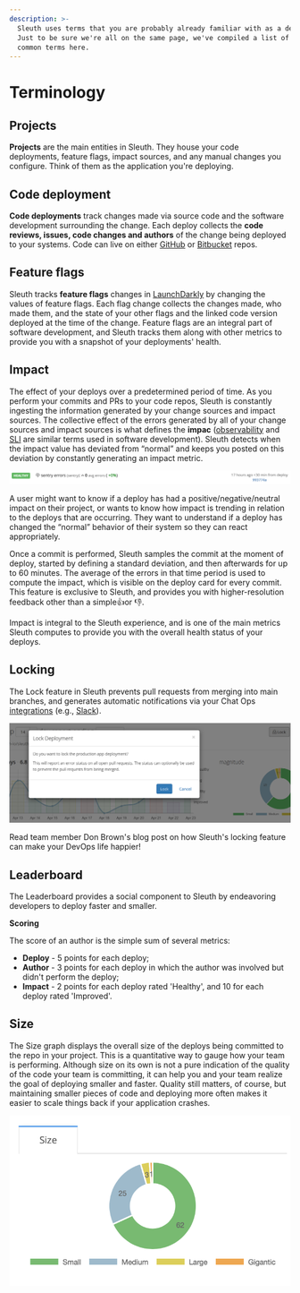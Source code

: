 ```yaml
---
description: >-
  Sleuth uses terms that you are probably already familiar with as a developer.
  Just to be sure we're all on the same page, we've compiled a list of some
  common terms here.
---
```


# Terminology

## Projects

**Projects** are the main entities in Sleuth. They house your code deployments, feature flags, impact sources, and any manual changes you configure. Think of them as the application you're deploying.  

## Code deployment

**Code deployments** track changes made via source code and the software development surrounding the change. Each deploy collects the **code reviews, issues, code changes and authors** of the change being deployed to your systems. Code can live on either [GitHub](integrations/github.md) or [Bitbucket](integrations/bitbucket.md) repos. 

## Feature flags

Sleuth tracks **feature flags** changes in [LaunchDarkly](integrations/launchdarkly.md) by changing the values of feature flags. Each flag change collects the changes made, who made them, and the state of your other flags and the linked code version deployed at the time of the change. Feature flags are an integral part of software development, and Sleuth tracks them along with other metrics to provide you with a snapshot of your deployments' health. 

## Impact

The effect of your deploys over a predetermined period of time. As you perform your commits and PRs to your code repos, Sleuth is constantly ingesting the information generated by your change sources and impact sources. The collective effect of the errors generated by all of your change sources and impact sources is what defines the **impac** \([observability](https://en.wikipedia.org/wiki/Observability) and [SLI](https://en.wikipedia.org/wiki/Service_level_indicator) are similar terms used in software development\). Sleuth detects when the impact value has deviated from “normal” and keeps you posted on this deviation by constantly generating an impact metric. 

![](.gitbook/assets/impact-banner.png)

A user might want to know if a deploy has had a positive/negative/neutral impact on their project, or wants to know how impact is trending in relation to the deploys that are occurring. They want to understand if a deploy has changed the “normal” behavior of their system so they can react appropriately.

Once a commit is performed, Sleuth samples the commit at the moment of deploy, started by defining a standard deviation, and then afterwards for up to 60 minutes. The average of the errors in that time period is used to compute the impact, which is visible on the deploy card for every commit. This feature is exclusive to Sleuth, and provides you with higher-resolution feedback other than a simple👍or 👎. 

Impact is integral to the Sleuth experience, and is one of the main metrics Sleuth computes to provide you with the overall health status of your deploys. 

## Locking

 The Lock feature in Sleuth prevents pull requests from merging into main branches, and generates automatic notifications via your Chat Ops [integrations](integrations/) \(e.g., [Slack](integrations/slack.md)\). 

![Locking a project/deployment is as easy as pressing one button](.gitbook/assets/sleuth-lock-blog-button.png)

Read team member Don Brown's blog post on how Sleuth's locking feature can make your DevOps life happier! 

## Leaderboard

The Leaderboard provides a social component to Sleuth by endeavoring developers to deploy faster and smaller. 

**Scoring**

The score of an author is the simple sum of several metrics:

* **Deploy** - 5 points for each deploy;
* **Author** - 3 points for each deploy in which the author was involved but didn't perform the deploy;
* **Impact** - 2 points for each deploy rated 'Healthy', and 10 for each deploy rated 'Improved'.

## Size

The Size graph displays the overall size of the deploys being committed to the repo in your project. This is a quantitative way to gauge how your team is performing. Although size on its own is not a pure indication of the quality of the code your team is committing, it can help you and your team realize the goal of deploying smaller and faster. Quality still matters, of course, but maintaining smaller pieces of code and deploying more often makes it easier to scale things back if your application crashes. 

![Size graph on the Dashboard](.gitbook/assets/screen-shot-2020-04-29-at-2.19.19-pm.png)

